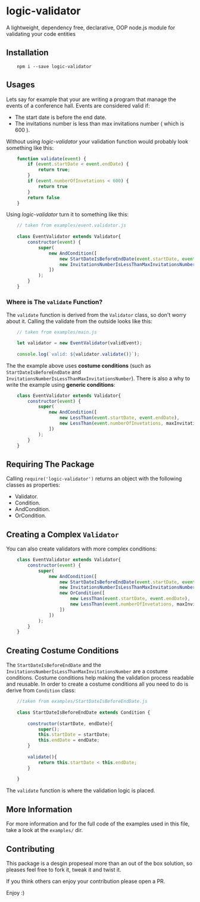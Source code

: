 # logic-validator
A lightweight, dependency free, declarative, OOP node.js module for validating your code entities

## Installation
```
    npm i --save logic-validator
```

## Usages
Lets say for example that your are writing a program that manage the events of a conference hall.
Events are considered valid if:

 * The start date is before the end date.
 * The invitations number is less than max invitations number ( which is 600 ).

Without using *logic-validator* your validation function would probably look something like this: 

```javascript
    function validate(event) {
        if (event.startDate < event.endDate) {
            return true;
        }
        if (event.numberOfInvetations < 600) {
            return true
        } 
        return false
    }
```

Using *logic-validator* turn it to something like this: 
```javascript
    // taken from examples/event.validator.js
    
    class EventValidator extends Validator{
        constructor(event) {
            super(
                new AndCondition([
                    new StartDateIsBeforeEndDate(event.startDate, event.endDate),
                    new InvitationsNumberIsLessThanMaxInvitationsNumber(event.numberOfInvetations, maxInvitationsNumber)
                ])
            );
        }
    }
```
### Where is The `validate` Function?
The `validate` function is derived from the `Validator` class, so don't worry about it. Calling the validate from the outside looks like this:

```javascript
    // taken from examples/main.js

    let validator = new EventValidator(validEvent);
    
    console.log(`valid: ${validator.validate()}`);
```


The the example above uses **costume conditions** (such as `StartDateIsBeforeEndDate` and `InvitationsNumberIsLessThanMaxInvitationsNumber`).
There is also a why to write the example using  **generic conditions**:
```javascript
    class EventValidator extends Validator{
        constructor(event) {
            super(
                new AndCondition([
                    new LessThan(event.startDate, event.endDate),
                    new LessThan(event.numberOfInvetations, maxInvitationsNumber)
                ])
            );
        }
    }
```

## Requiring The Package
Calling `require('logic-validator')` returns an object with the following classes as properties:

* Validator.
* Condition. 
* AndCondition. 
* OrCondition. 


## Creating a Complex `Validator`
You can also create validators with  more complex conditions:
```javascript 
    class EventValidator extends Validator{
        constructor(event) {
            super(
                new AndCondition([
                    new StartDateIsBeforeEndDate(event.startDate, event.endDate),
                    new InvitationsNumberIsLessThanMaxInvitationsNumber(event.numberOfInvetations, maxInvitationsNumber),
                    new OrCondition([
                        new LessThan(event.startDate, event.endDate),
                        new LessThan(event.numberOfInvetations, maxInvitationsNumber)                        
                    ])
                ])
            );
        }
    }
```
      
      
      

## Creating Costume Conditions
The `StartDateIsBeforeEndDate` and the `InvitationsNumberIsLessThanMaxInvitationsNumber` are a costume conditions.
Costume conditions help making the validation process readable and reusable. 
In order to create a costume conditions all you need to do is derive from `Condition` class:

```javascript
    //taken from examples/StartDateIsBeforeEndDate.js
    
    class StartDateIsBeforeEndDate extends Condition {
        
        constructor(startDate, endDate){
            super();
            this.startDate = startDate;
            this.endDate = endDate;
        }
        
        validate(){
            return this.startDate < this.endDate;
        }
    
    }
```
The `validate` function is where the validation logic is placed. 


## More Information 
For more information and for the full code of the examples used in this file, take a look at the `examples/` dir.
 

## Contributing
This package is a desgin propeseal more than an out of the box solution,
so pleases feel free to fork it, tweak it and twist it.

If you think others can enjoy your contribution please open a PR.

Enjoy :)
